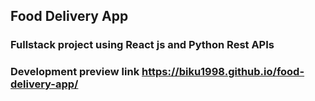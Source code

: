 ## Food Delivery App

### Fullstack project using React js and Python Rest APIs

### Development preview link https://biku1998.github.io/food-delivery-app/

